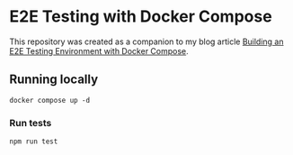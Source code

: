 # E2E Testing with Docker Compose

This repository was created as a companion to my blog article
[Building an E2E Testing Environment with Docker Compose](https://sebastiancoding.com/blog/e2e-testing-and-development-with-docker-compose/).

## Running locally
```shell
docker compose up -d
```

### Run tests
```shell
npm run test
```